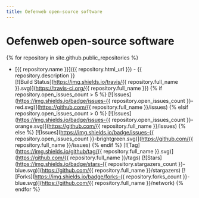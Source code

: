 ```yaml
---
title: Oefenweb open-source software
---
```


# Oefenweb open-source software

{% for repository in site.github.public_repositories %}
* [{{ repository.name }}]({{ repository.html_url }}) - {{ repository.description }}<br />
  [![Build Status](https://img.shields.io/travis/{{ repository.full_name }}.svg)](https://travis-ci.org/{{ repository.full_name }})
{% if repository.open_issues_count > 5 %}
  [![Issues](https://img.shields.io/badge/issues-{{ repository.open_issues_count }}-red.svg)](https://github.com/{{ repository.full_name }}/issues)
{% elsif repository.open_issues_count > 0 %}
  [![Issues](https://img.shields.io/badge/issues-{{ repository.open_issues_count }}-orange.svg)](https://github.com/{{ repository.full_name }}/issues)
{% else %}
  [![Issues](https://img.shields.io/badge/issues-{{ repository.open_issues_count }}-brightgreen.svg)](https://github.com/{{ repository.full_name }}/issues)
{% endif %}
  [![Tag](https://img.shields.io/github/tag/{{ repository.full_name }}.svg)](https://github.com/{{ repository.full_name }}/tags)
  [![Stars](https://img.shields.io/badge/stars-{{ repository.stargazers_count }}-blue.svg)](https://github.com/{{ repository.full_name }}/stargazers)
  [![Forks](https://img.shields.io/badge/forks-{{ repository.forks_count }}-blue.svg)](https://github.com/{{ repository.full_name }}/network)
{% endfor %}
